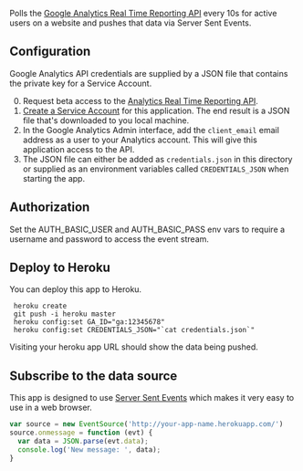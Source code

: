 Polls the [Google Analytics Real Time Reporting API](https://developers.google.com/analytics/devguides/reporting/realtime/v3/) every 10s for active users on a website and pushes that data via Server Sent Events.

Configuration
---

Google Analytics API credentials are supplied by a JSON file that contains the private key for a Service Account.

0. Request beta access to the [Analytics Real Time Reporting API](https://developers.google.com/analytics/devguides/reporting/realtime/v3/).
1. [Create a Service Account](https://developers.google.com/identity/protocols/OAuth2ServiceAccount#creatinganaccount) for this application. The end result is a JSON file that's downloaded to you local machine.
2. In the Google Analytics Admin interface, add the `client_email` email address as a user to your Analytics account. This will give this application access to the API.
3. The JSON file can either be added as `credentials.json` in this directory or supplied as an environment variables called `CREDENTIALS_JSON` when starting the app.

Authorization
---

Set the AUTH_BASIC_USER and AUTH_BASIC_PASS env vars to require a username and password to access the event stream.

Deploy to Heroku
---

You can deploy this app to Heroku.

     heroku create
     git push -i heroku master
     heroku config:set GA_ID="ga:12345678"
     heroku config:set CREDENTIALS_JSON="`cat credentials.json`"

Visiting your heroku app URL should show the data being pushed.

Subscribe to the data source
---

This app is designed to use [Server Sent Events](https://developer.mozilla.org/en-US/docs/Web/API/Server-sent_events/Using_server-sent_events) which makes it very easy to use in a web browser.

```js  
var source = new EventSource('http://your-app-name.herokuapp.com/')
source.onmessage = function (evt) {
  var data = JSON.parse(evt.data);
  console.log('New message: ', data);
}
```

